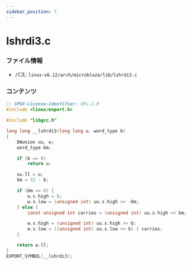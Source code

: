 ```yaml
---
sidebar_position: 7
---
```

# lshrdi3.c

### ファイル情報

- パス: `linux-v6.12/arch/microblaze/lib/lshrdi3.c`

### コンテンツ

```c
// SPDX-License-Identifier: GPL-2.0
#include <linux/export.h>

#include "libgcc.h"

long long __lshrdi3(long long u, word_type b)
{
	DWunion uu, w;
	word_type bm;

	if (b == 0)
		return u;

	uu.ll = u;
	bm = 32 - b;

	if (bm <= 0) {
		w.s.high = 0;
		w.s.low = (unsigned int) uu.s.high >> -bm;
	} else {
		const unsigned int carries = (unsigned int) uu.s.high << bm;

		w.s.high = (unsigned int) uu.s.high >> b;
		w.s.low = ((unsigned int) uu.s.low >> b) | carries;
	}

	return w.ll;
}
EXPORT_SYMBOL(__lshrdi3);

```
